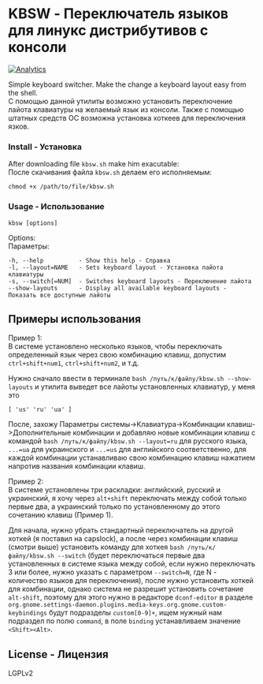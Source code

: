 # KBSW - Переключатель языков для линукс дистрибутивов с консоли
[![Analytics](https://ga-beacon.appspot.com/UA-65295275-1/kbsw)](https://github.com/igrigorik/ga-beacon)

Simple keyboard switcher. Make the change a keyboard layout easy from the shell.  
С помощью данной утилиты возможно установить переключение лайота клавиатуры на желаемый язык из консоли. Также с помощью штатных средств ОС возможна установка хоткеев для переключения язков.

### Install - Установка

After downloading file `kbsw.sh` make him exacutable:  
После скачивания файла `kbsw.sh` делаем его исполняемым:
```
chmod +x /path/to/file/kbsw.sh
```

### Usage - Использование

```
kbsw [options]
```
Options:  
Параметры:

```
-h, --help          - Show this help - Справка
-l, --layout=NAME   - Sets keyboard layout - Установка лайота клавиатуры
-s, --switch[=NUM]  - Switches keyboard layouts - Переключение лайота
--show-layouts      - Display all available keyboard layouts - Показать все доступные лайоты
```

## Примеры использования

Пример 1:  
В системе установлено несколько языков, чтобы переключать определенный язык через свою комбинацию клавиш, допустим `ctrl+shift+num1`, `ctrl+shift+num2`, и т.д.  

Нужно сначало ввести в терминале `bash /путь/к/файлу/kbsw.sh --show-layouts` и утилита выведет все лайоты установленных клавиатур, у меня это  
```
[ 'us' 'ru' 'ua' ]
```
После, захожу Параметры системы->Клавиатура->Комбинации клавиш->Дополнительные комбинации и добавляю новые комбинации клавиш с командой `bash /путь/к/файлу/kbsw.sh --layout=ru` для русского языка, `...=ua` для украинского и `...=us` для английского соответственно, для каждой комбинации устанавливаю свою комбинацию клавиш нажатием напротив названия комбинации клавиш.

Пример 2:  
В системе установлены три раскладки: английский, русский и украинский, я хочу через `alt+shift` переключать между собой только первые два, а украинский только по установленному до этого сочетанию клавиш (Пример 1).

Для начала, нужно убрать стандартный переключатель на другой хоткей (я поставил на capslock), а после через комбинации клавиш (смотри выше) установить команду для хоткея `bash /путь/к/файлу/kbsw.sh --switch` (будет переключаться первые два установленных в системе языка между собой, если нужно переключать 3 или более, нужно указать с параметром `--switch=N`, где N - количество языков для переключения), после нужно установить хоткей для комбинации, однако система не разрешит установить сочетание `alt-shift`, поэтому для этого нужно в редакторе `dconf-editor` в разделе `org.gnome.settings-daemon.plugins.media-keys.org.gnome.custom-keybindings`
будут подразделы `custom[0-9]+`, ищем нужный нам подраздел по полю `command`, в поле `binding` устанавливаем значение `<Shift><Alt>`.

## License - Лицензия

LGPLv2
